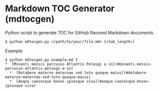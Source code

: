 # Markdown TOC Generator (mdtocgen)

Python script to generate TOC for GitHub flavored Markdown documents.

    $ python mdtocgen.py </path/to/your/file.md> [<tab_length>]

Example

    $ python mdtocgen.py example.md 2
    *  [Minanti messis percusso Atlantis Pelasgi a in](#minanti-messis-percusso-atlantis-pelasgi-a-in)
      *  [Dotabere materno maternae sed toto quoque maius](#dotabere-materno-maternae-sed-toto-quoque-maius)
      *  [Aequo caesosque boves ipsosque visa](#aequo-caesosque-boves-ipsosque-visa)
